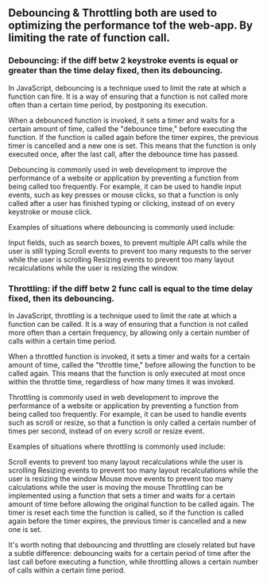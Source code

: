 ## Debouncing & Throttling both are used to optimizing the performance tof the web-app. By limiting the rate of function call.

### Debouncing: if the diff betw 2 keystroke events is equal or greater than the time delay fixed, then its debouncing.

In JavaScript, debouncing is a technique used to limit the rate at which a function can fire. It is a way of ensuring that a function is not called more often than a certain time period, by postponing its execution.

When a debounced function is invoked, it sets a timer and waits for a certain amount of time, called the "debounce time," before executing the function. If the function is called again before the timer expires, the previous timer is cancelled and a new one is set. This means that the function is only executed once, after the last call, after the debounce time has passed.

Debouncing is commonly used in web development to improve the performance of a website or application by preventing a function from being called too frequently. For example, it can be used to handle input events, such as key presses or mouse clicks, so that a function is only called after a user has finished typing or clicking, instead of on every keystroke or mouse click.

Examples of situations where debouncing is commonly used include:

Input fields, such as search boxes, to prevent multiple API calls while the user is still typing
Scroll events to prevent too many requests to the server while the user is scrolling
Resizing events to prevent too many layout recalculations while the user is resizing the window.

### Throttling: if the diff betw 2 func call is equal to the time delay fixed, then its debouncing.

In JavaScript, throttling is a technique used to limit the rate at which a function can be called. It is a way of ensuring that a function is not called more often than a certain frequency, by allowing only a certain number of calls within a certain time period.

When a throttled function is invoked, it sets a timer and waits for a certain amount of time, called the "throttle time," before allowing the function to be called again. This means that the function is only executed at most once within the throttle time, regardless of how many times it was invoked.

Throttling is commonly used in web development to improve the performance of a website or application by preventing a function from being called too frequently. For example, it can be used to handle events such as scroll or resize, so that a function is only called a certain number of times per second, instead of on every scroll or resize event.

Examples of situations where throttling is commonly used include:

Scroll events to prevent too many layout recalculations while the user is scrolling
Resizing events to prevent too many layout recalculations while the user is resizing the window
Mouse move events to prevent too many calculations while the user is moving the mouse
Throttling can be implemented using a function that sets a timer and waits for a certain amount of time before allowing the original function to be called again. The timer is reset each time the function is called, so if the function is called again before the timer expires, the previous timer is cancelled and a new one is set.

It's worth noting that debouncing and throttling are closely related but have a subtle difference: debouncing waits for a certain period of time after the last call before executing a function, while throttling allows a certain number of calls within a certain time period.